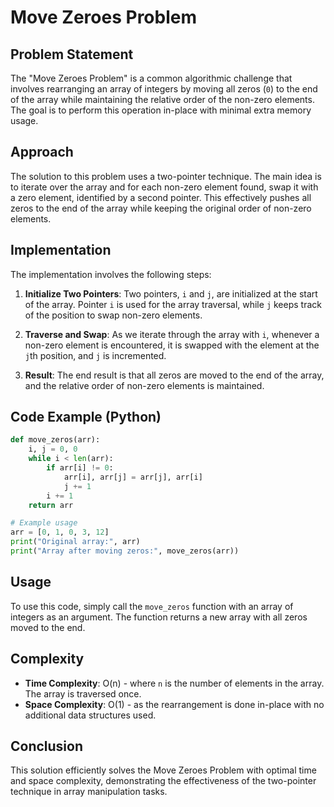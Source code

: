 # Move Zeroes Problem

## Problem Statement

The "Move Zeroes Problem" is a common algorithmic challenge that involves rearranging an array of integers by moving all zeros (`0`) to the end of the array while maintaining the relative order of the non-zero elements. The goal is to perform this operation in-place with minimal extra memory usage.

## Approach

The solution to this problem uses a two-pointer technique. The main idea is to iterate over the array and for each non-zero element found, swap it with a zero element, identified by a second pointer. This effectively pushes all zeros to the end of the array while keeping the original order of non-zero elements.

## Implementation

The implementation involves the following steps:

1. **Initialize Two Pointers**: Two pointers, `i` and `j`, are initialized at the start of the array. Pointer `i` is used for the array traversal, while `j` keeps track of the position to swap non-zero elements.

2. **Traverse and Swap**: As we iterate through the array with `i`, whenever a non-zero element is encountered, it is swapped with the element at the `j`th position, and `j` is incremented.

3. **Result**: The end result is that all zeros are moved to the end of the array, and the relative order of non-zero elements is maintained.

## Code Example (Python)

```python
def move_zeros(arr):
    i, j = 0, 0
    while i < len(arr):
        if arr[i] != 0:
            arr[i], arr[j] = arr[j], arr[i]
            j += 1
        i += 1
    return arr

# Example usage
arr = [0, 1, 0, 3, 12]
print("Original array:", arr)
print("Array after moving zeros:", move_zeros(arr))
```

## Usage

To use this code, simply call the `move_zeros` function with an array of integers as an argument. The function returns a new array with all zeros moved to the end.

## Complexity

- **Time Complexity**: O(n) - where `n` is the number of elements in the array. The array is traversed once.
- **Space Complexity**: O(1) - as the rearrangement is done in-place with no additional data structures used.

## Conclusion

This solution efficiently solves the Move Zeroes Problem with optimal time and space complexity, demonstrating the effectiveness of the two-pointer technique in array manipulation tasks.
